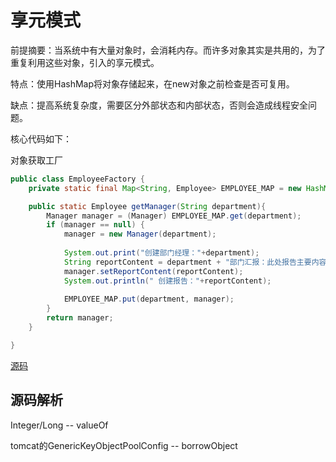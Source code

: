 # 享元模式

前提摘要：当系统中有大量对象时，会消耗内存。而许多对象其实是共用的，为了重复利用这些对象，引入的享元模式。

特点：使用HashMap将对象存储起来，在new对象之前检查是否可复用。

缺点：提高系统复杂度，需要区分外部状态和内部状态，否则会造成线程安全问题。

核心代码如下：

对象获取工厂

```java
public class EmployeeFactory {
    private static final Map<String, Employee> EMPLOYEE_MAP = new HashMap<String, Employee>();

    public static Employee getManager(String department){
        Manager manager = (Manager) EMPLOYEE_MAP.get(department);
        if (manager == null) {
            manager = new Manager(department);
            
            System.out.print("创建部门经理："+department);
            String reportContent = department + "部门汇报：此处报告主要内容是...";
            manager.setReportContent(reportContent);
            System.out.println(" 创建报告："+reportContent);
            
            EMPLOYEE_MAP.put(department, manager);
        }
        return manager;
    }

}
```

















[源码](..\SourceCode\defign_pattern\src\main\java\com\geely\design\pattern\structural\facade)    



## 源码解析

Integer/Long  --  valueOf

tomcat的GenericKeyObjectPoolConfig -- borrowObject